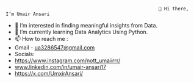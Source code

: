                                                             👋 Hi there, I’m Umair Ansari
- 👀 I’m interested in finding meaningful insights from Data.
- 🌱 I’m currently learning Data Analytics Using Python.
- 📫 How to reach me :
- Gmail - ua3286547@gmail.com
- Socials:
- https://www.instagram.com/nott_umaiirrr/
- www.linkedin.com/in/umair-ansari17
- https://x.com/UmxirAnsari/

<!---
UmairAnsari17/UmairAnsari17 is a ✨ special ✨ repository because its `README.md` (this file) appears on your GitHub profile.
You can click the Preview link to take a look at your changes.
--->
